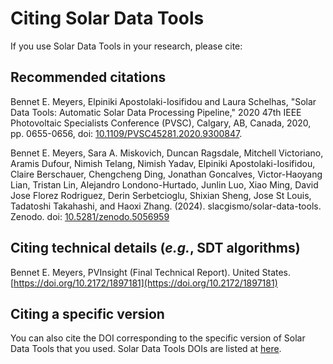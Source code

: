 # Citing Solar Data Tools

If you use Solar Data Tools in your research, please cite:

## Recommended citations

  Bennet E. Meyers, Elpiniki Apostolaki-Iosifidou and Laura Schelhas, "Solar Data Tools: Automatic Solar
  Data Processing Pipeline," 2020 47th IEEE Photovoltaic Specialists Conference (PVSC), Calgary, AB, Canada, 2020,
  pp. 0655-0656, doi: [10.1109/PVSC45281.2020.9300847](https://doi.org/10.1109/PVSC45281.2020.9300847).

  Bennet E. Meyers, Sara A. Miskovich, Duncan Ragsdale, Mitchell Victoriano, Aramis Dufour,
  Nimish Telang, Nimish Yadav, Elpiniki Apostolaki-Iosifidou, Claire Berschauer, Chengcheng Ding,
  Jonathan Goncalves, Victor-Haoyang Lian, Tristan Lin, Alejandro Londono-Hurtado, Junlin Luo, Xiao Ming,
  David Jose Florez Rodriguez, Derin Serbetcioglu, Shixian Sheng, Jose St Louis, Tadatoshi Takahashi, and Haoxi Zhang. (2024).
  slacgismo/solar-data-tools. Zenodo. doi: [10.5281/zenodo.5056959](https://zenodo.org/doi/10.5281/zenodo.5056959)

## Citing technical details (_e.g._, SDT algorithms)

  Bennet E. Meyers, PVInsight (Final Technical Report). United States. [https://doi.org/10.2172/1897181](https://doi.org/10.2172/1897181)

## Citing a specific version

You can also cite the DOI corresponding to the specific version of
Solar Data Tools that you used. Solar Data Tools DOIs are listed at
[here](https://zenodo.org/search?q=parent.id%3A5056959&f=allversions%3Atrue&l=list&p=1&s=10&sort=version).
